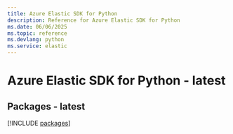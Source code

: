 ```yaml
---
title: Azure Elastic SDK for Python
description: Reference for Azure Elastic SDK for Python
ms.date: 06/06/2025
ms.topic: reference
ms.devlang: python
ms.service: elastic
---
```

# Azure Elastic SDK for Python - latest
## Packages - latest
[!INCLUDE [packages](elastic-index.md)]